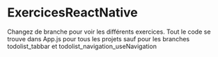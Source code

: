 # ExercicesReactNative

Changez de branche pour voir les différents exercices.
Tout le code se trouve dans App.js pour tous les projets sauf pour les branches todolist_tabbar et todolist_navigation_useNavigation

